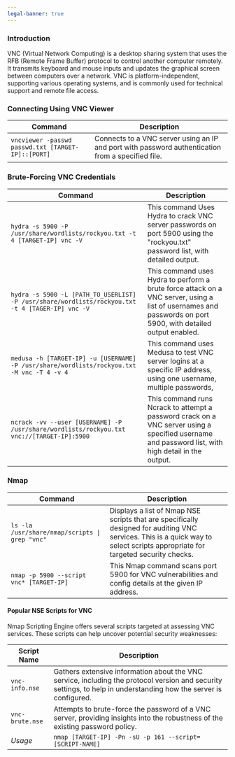 ```yaml
---
legal-banner: true
---
```


### **Introduction**

VNC (Virtual Network Computing) is a desktop sharing system that uses the RFB (Remote Frame Buffer) protocol to control another computer remotely. It transmits keyboard and mouse inputs and updates the graphical screen between computers over a network. VNC is platform-independent, supporting various operating systems, and is commonly used for technical support and remote file access.

### **Connecting Using VNC Viewer**

| Command | Description |
| --- | --- |
| `vncviewer -passwd passwd.txt [TARGET-IP]::[PORT]` | Connects to a VNC server using an IP and port with password authentication from a specified file. |

### **Brute-Forcing VNC Credentials**

| Command | Description |
| --- | --- |
| `hydra -s 5900 -P /usr/share/wordlists/rockyou.txt -t 4 [TARGET-IP] vnc -V` | This command Uses Hydra to crack VNC server passwords on port 5900 using the "rockyou.txt" password list, with detailed output. |
| `hydra -s 5900 -L [PATH_TO_USERLIST] -P /usr/share/wordlists/rockyou.txt -t 4 [TAGER-IP] vnc -V` | This command uses Hydra to perform a brute force attack on a VNC server, using a list of usernames and passwords on port 5900, with detailed output enabled. |
| `medusa -h [TARGET-IP] -u [USERNAME] -P /usr/share/wordlists/rockyou.txt -M vnc -T 4 -v 4` | This command uses Medusa to test VNC server logins at a specific IP address, using one username, multiple passwords, |
| `ncrack -vv --user [USERNAME] -P /usr/share/wordlists/rockyou.txt vnc://[TARGET-IP]:5900` | This command runs Ncrack to attempt a password crack on a VNC server using a specified username and password list, with high detail in the output. |

### **Nmap**

| Command | Description |
| --- | --- |
| `ls -la /usr/share/nmap/scripts \| grep "vnc"` | Displays a list of Nmap NSE scripts that are specifically designed for auditing VNC services. This is a quick way to select scripts appropriate for targeted security checks. |
| `nmap -p 5900 --script vnc* [TARGET-IP]` | This Nmap command scans port 5900 for VNC vulnerabilities and config details at the given IP address. |

#### **Popular NSE Scripts for VNC**

Nmap Scripting Engine offers several scripts targeted at assessing VNC services. These scripts can help uncover potential security weaknesses:

| Script Name | Description |
| --- | --- |
| `vnc-info.nse` | Gathers extensive information about the VNC service, including the protocol version and security settings, to help in understanding how the server is configured. |
| `vnc-brute.nse` | Attempts to brute-force the password of a VNC server, providing insights into the robustness of the existing password policy. |
| *Usage* | `nmap [TARGET-IP] -Pn -sU -p 161 --script=[SCRIPT-NAME]` |